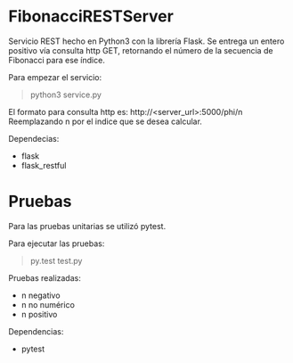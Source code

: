 # FibonacciRESTServer
Servicio REST hecho en Python3 con la librería Flask.
Se entrega un entero positivo <n> vía consulta http GET, retornando el número de la secuencia de Fibonacci para ese índice.

Para empezar el servicio:
>python3 service.py

El formato para consulta http es:
http://<server_url>:5000/phi/n
Reemplazando n por el indice que se desea calcular.

Dependecias:
- flask
- flask_restful

# Pruebas
Para las pruebas unitarias se utilizó pytest.

Para ejecutar las pruebas:
>py.test test.py

Pruebas realizadas:
- n negativo
- n no numérico
- n positivo

Dependencias:
- pytest
